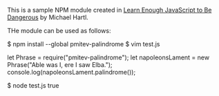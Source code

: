 This is a sample NPM module created in [Learn Enough JavaScript to Be Dangerous](https://www.learnenough.com/javascript-tutorial/) by Michael Hartl.

THe module can be used as follows:

$ npm install --global pmitev-palindrome
$ vim test.js

let Phrase = require("pmitev-palindrome");
let napoleonsLament = new Phrase("Able was I, ere I saw Elba.");
console.log(napoleonsLament.palindrome());

$ node test.js
true
